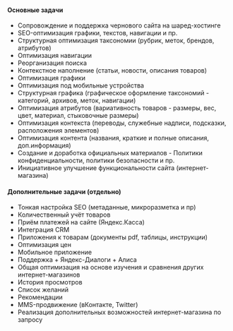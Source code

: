 #### Основные задачи
- Сопровождение и поддержка чернового сайта на шаред-хостинге
- SEO-оптимизация графики, текстов, навигации и пр.
- Структурная оптимизация таксономии (рубрик, меток, брендов, атрибутов)
- Оптимизация навигации
- Реорганизация поиска
- Контекстное наполнение (статьи, новости, описания товаров)
- Оптимизация графики
- Оптимизация под мобильные устройства
- Структурная графика (графическое оформление таксономий - категорий, архивов, меток, навигации)
- Оптимизация атрибутов (вариативность товаров - размеры, вес, цвет, материал, стыковочные размеры)
- Оптимизация контекста (переводы, служебные надписи, подсказки, расположения элементов)
- Оптимизация контента (названия, краткие и полные описания, доп.информация)
- Создание и доработка официальных материалов - Политики конфиденциальности, политики безопасности и пр.
- Инициативное улучшение функциональности сайта (интернет-магазина)

#### Дополнительные задачи (отдельно)
- Тонкая настройка SEO (метаданные, микроразметка и пр)
- Количественный учёт товаров
- Приём платежей на сайте (Яндекс.Касса)
- Интеграция CRM
- Приложения к товарам (документы pdf, таблицы, инструкции)
- Оптимизация цен
- Мобильное приложение
- Поддержка + Яндекс-Диалоги + Алиса
- Общая оптимизация на основе изучения и сравнения других интернет-магазинов
- История просмотров
- Список желаний
- Рекомендации
- MMS-продвижение (вКонтакте, Twitter)
- Реализация дополнительных возможностей интернет-магазина по запросу
